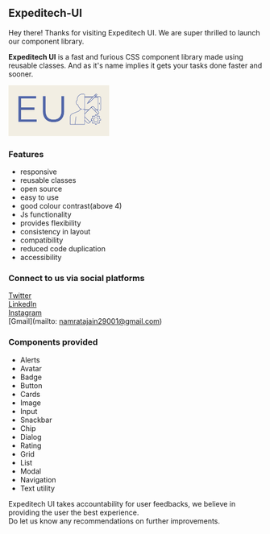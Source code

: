## Expeditech-UI
Hey there! Thanks for visiting Expeditech UI. We are super thrilled to launch our component library.

**Expeditech UI** is a fast and furious CSS component library made using reusable classes. And as it's name implies it gets your tasks done faster and sooner.

<img src="https://github.com/Namrata-J/Expeditech-UI/blob/dev/Images/Expeditech%20UI-logos.jpeg" alt="drawing" width="200"/>

### Features
* responsive
* reusable classes
* open source
* easy to use
* good colour contrast(above 4)
* Js functionality
* provides flexibility
* consistency in layout
* compatibility
* reduced code duplication
* accessibility

### Connect to us via social platforms
[Twitter](https://twitter.com/muse_the_coder) <br>
[LinkedIn](https://www.linkedin.com/in/namrata-jain-2b6203216/) <br>
[Instagram](https://www.instagram.com/the_dexterous_me/?r=nametag) <br>
[Gmail](mailto: namratajain29001@gmail.com) <br>

### Components provided
* Alerts
* Avatar
* Badge
* Button
* Cards
* Image
* Input
* Snackbar
* Chip
* Dialog
* Rating
* Grid
* List 
* Modal
* Navigation
* Text utility

Expeditech UI takes accountability for user feedbacks, we believe in providing the user the best experience.<br>
Do let us know any recommendations on further improvements.
